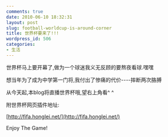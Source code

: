 ```yaml
---
comments: true
date: 2010-06-10 18:32:31
layout: post
slug: football-worldcup-is-around-corner
title: 世界杯要来了!!!
wordpress_id: 506
categories:
- 生活
---
```


世界杯马上要开幕了,做为一个球迷我义无反顾的要熬夜看球.嘿嘿

想当年为了成为中学第一门将,我付出了惨痛的代价----摔断两次胳膊

从今天起,本blog将直播世界杯哦,望右上角看^ ^

附世界杯网页插件地址:

[http://fifa.honglei.net/](http://fifa.honglei.net/)

Enjoy The Game!
